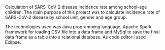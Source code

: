 Calculation of SARS-CoV-2 disease incidence rate among school-age children. The main purpose of this project was to calculate incidence rate of SARS-CoV-2  disease by school unit, gender and age group. 

The technologies used was Java programming language, Apache Spark framework for loading CSV file into a data frame and MySql to save the final data frame as a table into a relational database. As code editor i used Eclipse.



